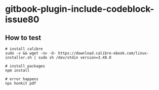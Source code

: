 # gitbook-plugin-include-codeblock-issue80

## How to test

```
# install calibre
sudo -v && wget -nv -O- https://download.calibre-ebook.com/linux-installer.sh | sudo sh /dev/stdin version=3.48.0

# install packages
npm install

# error happens
npx honkit pdf

```